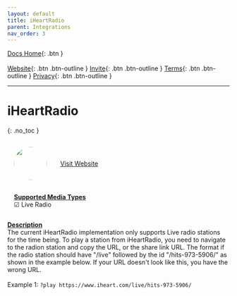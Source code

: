 ```yaml
---
layout: default
title: iHeartRadio
parent: Integrations
nav_order: 3
---
```


<span class="fs-5">[Docs Home](https://docs.pulseproject.io){: .btn }</span><br><br>
<span class="fs-4">[Website](https://pulseproject.io){: .btn .btn-outline }</span>
<span class="fs-4">[Invite](https://pulseproject.io/invite){: .btn .btn-outline }</span>
<span class="fs-4">[Terms](https://pulseproject.io/terms){: .btn .btn-outline }</span>
<span class="fs-4">[Privacy](https://pulseproject.io/privacy){: .btn .btn-outline }</span>

---

# iHeartRadio
{: .no_toc }

<div style="display: inline-flex;align-items: center;justify-content: center;">
  <div style="margin: 15px;">
    <img class="sourceimage" src="https://img.talkandroid.com/uploads/2015/05/iheartradio-logo.png" alt="" style="width:75px;height:75px;border: none;border-radius: 75px;margin: auto;">
  </div>
  <div style="margin: 15px;">
    <a target="_blank" href="https://www.iheart.com">Visit Website</a>
  </div>
</div>
<br>
<div style="display: inline-flex;">
  <div style="margin: 15px;">
    <u><b>Supported Media Types</b></u>
    <br>☑ Live Radio
  </div>
</div>

<u><b>Description</b></u>
<br>The current iHeartRadio implementation only supports Live radio stations for the time being. To play a station from iHeartRadio, you need to navigate to the radion station and copy the URL, or the share link URL. The format if the radio station should have "/live" followed by the id "/hits-973-5906/" as shown in the example below. If your URL doesn't look like this, you have the wrong URL.
<br>
<br>Example 1: `?play https://www.iheart.com/live/hits-973-5906/`

